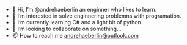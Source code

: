 - 👋 Hi, I’m @andrehaeberlin an enginner who likes to learn.
- 👀 I’m interested in solve enginnering problemns with programation.
- 🌱 I’m currently learning C# and a light bit of python.
- 💞️ I’m looking to collaborate on something...
- 📫 How to reach me andrehaeberlin@outlook.com

<!---
andrehaeberlin/andrehaeberlin is a ✨ special ✨ repository because its `README.md` (this file) appears on your GitHub profile.
You can click the Preview link to take a look at your changes.
--->
